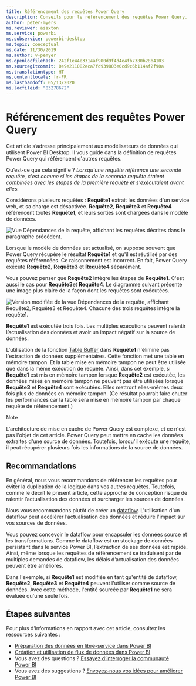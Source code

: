 ```yaml
---
title: Référencement des requêtes Power Query
description: Conseils pour le référencement des requêtes Power Query.
author: peter-myers
ms.reviewer: asaxton
ms.service: powerbi
ms.subservice: powerbi-desktop
ms.topic: conceptual
ms.date: 11/30/2019
ms.author: v-pemyer
ms.openlocfilehash: 242f1e44e3314af900d9f4d4e4fb7380b28b4103
ms.sourcegitcommit: 0e9e211082eca7fd939803e0cd9c6b114af2f90a
ms.translationtype: HT
ms.contentlocale: fr-FR
ms.lasthandoff: 05/13/2020
ms.locfileid: "83278672"
---
```

# <a name="referencing-power-query-queries"></a>Référencement des requêtes Power Query

Cet article s’adresse principalement aux modélisateurs de données qui utilisent Power BI Desktop. Il vous guide dans la définition de requêtes Power Query qui référencent d'autres requêtes.

Qu’est-ce que cela signifie ? _Lorsqu'une requête référence une seconde requête, c'est comme si les étapes de la seconde requête étaient combinées avec les étapes de la première requête et s'exécutaient avant elles._

Considérons plusieurs requêtes : **Requête1** extrait les données d'un service web, et sa charge est désactivée. **Requête2**, **Requête3** et **Requête4** référencent toutes **Requête1**, et leurs sorties sont chargées dans le modèle de données.

![Vue Dépendances de la requête, affichant les requêtes décrites dans le paragraphe précédent.](media/power-query-referenced-queries/query-dependencies-web-service.png)

Lorsque le modèle de données est actualisé, on suppose souvent que Power Query récupère le résultat **Requête1** et qu'il est réutilisé par des requêtes référencées. Ce raisonnement est incorrect. En fait, Power Query exécute **Requête2**, **Requête3** et **Requête4** séparément.

Vous pouvez penser que **Requête2** intègre les étapes de **Requête1**. C'est aussi le cas pour **Requête3**et **Requête4**. Le diagramme suivant présente une image plus claire de la façon dont les requêtes sont exécutées.

![Version modifiée de la vue Dépendances de la requête, affichant Requête2, Requête3 et Requête4. Chacune des trois requêtes intègre la requête1.](media/power-query-referenced-queries/query-dependencies-web-service-concept.png)

**Requête1** est exécutée trois fois. Les multiples exécutions peuvent ralentir l’actualisation des données et avoir un impact négatif sur la source de données.

L'utilisation de la fonction [Table.Buffer](/powerquery-m/table-buffer) dans **Requête1** n'élimine pas l'extraction de données supplémentaires. Cette fonction met une table en mémoire tampon. Et la table mise en mémoire tampon ne peut être utilisée que dans la même exécution de requête. Ainsi, dans cet exemple, si **Requête1** est mis en mémoire tampon lorsque **Requête2** est exécutée, les données mises en mémoire tampon ne peuvent pas être utilisées lorsque **Requête3** et **Requête4** sont exécutées. Elles mettront elles-mêmes deux fois plus de données en mémoire tampon. (Ce résultat pourrait faire chuter les performances car la table sera mise en mémoire tampon par chaque requête de référencement.)

> [!NOTE]
> L'architecture de mise en cache de Power Query est complexe, et ce n'est pas l'objet de cet article. Power Query peut mettre en cache les données extraites d'une source de données. Toutefois, lorsqu'il exécute une requête, il peut récupérer plusieurs fois les informations de la source de données.

## <a name="recommendations"></a>Recommandations

En général, nous vous recommandons de référencer les requêtes pour éviter la duplication de la logique dans vos autres requêtes. Toutefois, comme le décrit le présent article, cette approche de conception risque de ralentir l’actualisation des données et surcharger les sources de données.

Nous vous recommandons plutôt de créer un [dataflow](../transform-model/service-dataflows-overview.md). L'utilisation d'un dataflow peut accélérer l’actualisation des données et réduire l'impact sur vos sources de données.

Vous pouvez concevoir le dataflow pour encapsuler les données source et les transformations. Comme le dataflow est un stockage de données persistant dans le service Power BI, l’extraction de ses données est rapide. Ainsi, même lorsque les requêtes de référencement se traduisent par de multiples demandes de dataflow, les délais d’actualisation des données peuvent être améliorés.

Dans l'exemple, si **Requête1** est modifiée en tant qu'entité de dataflow, **Requête2**, **Requête3** et **Requête4** peuvent l'utiliser comme source de données. Avec cette méthode, l'entité sourcée par **Requête1** ne sera évaluée qu'une seule fois.

## <a name="next-steps"></a>Étapes suivantes

Pour plus d’informations en rapport avec cet article, consultez les ressources suivantes :

- [Préparation des données en libre-service dans Power BI](../transform-model/service-dataflows-overview.md)
- [Création et utilisation de flux de données dans Power BI](../transform-model/service-dataflows-create-use.md)
- Vous avez des questions ? [Essayez d’interroger la communauté Power BI](https://community.powerbi.com/)
- Vous avez des suggestions ? [Envoyez-nous vos idées pour améliorer Power BI](https://ideas.powerbi.com/)
